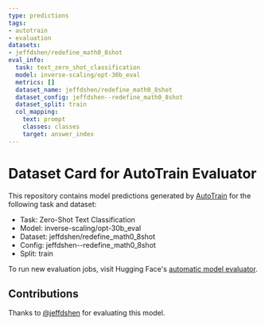 ```yaml
---
type: predictions
tags:
- autotrain
- evaluation
datasets:
- jeffdshen/redefine_math0_8shot
eval_info:
  task: text_zero_shot_classification
  model: inverse-scaling/opt-30b_eval
  metrics: []
  dataset_name: jeffdshen/redefine_math0_8shot
  dataset_config: jeffdshen--redefine_math0_8shot
  dataset_split: train
  col_mapping:
    text: prompt
    classes: classes
    target: answer_index
---
```

# Dataset Card for AutoTrain Evaluator

This repository contains model predictions generated by [AutoTrain](https://huggingface.co/autotrain) for the following task and dataset:

* Task: Zero-Shot Text Classification
* Model: inverse-scaling/opt-30b_eval
* Dataset: jeffdshen/redefine_math0_8shot
* Config: jeffdshen--redefine_math0_8shot
* Split: train

To run new evaluation jobs, visit Hugging Face's [automatic model evaluator](https://huggingface.co/spaces/autoevaluate/model-evaluator).

## Contributions

Thanks to [@jeffdshen](https://huggingface.co/jeffdshen) for evaluating this model.